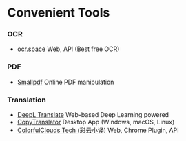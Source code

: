# Convenient Tools

### OCR

- [ocr.space](http://ocr.space/) Web, API (Best free OCR)

### PDF

- [Smallpdf](https://smallpdf.com/) Online PDF manipulation

### Translation

- [DeepL Translate](https://www.deepl.com/en/translator) Web-based Deep Learning powered
- [CopyTranslator](https://github.com/CopyTranslator/CopyTranslator) Desktop App (Windows, macOS, Linux)
- [ColorfulClouds Tech (彩云小译)](https://fanyi.caiyunapp.com/#/) Web, Chrome Plugin, API